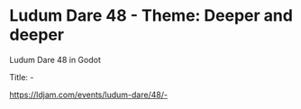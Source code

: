 # Ludum Dare 48 - Theme: Deeper and deeper
Ludum Dare 48 in Godot

Title: -

https://ldjam.com/events/ludum-dare/48/-
